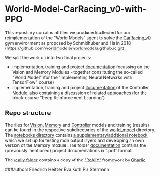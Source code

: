 # World-Model-CarRacing_v0-with-PPO

This repository contains all files we produced/collected for our reimplementation of the "World Models" agent to solve the [CarRacing_v0](https://gym.openai.com/envs/CarRacing-v0/) gym environment as proposed by Schmidhuber and Ha in 2018 (https://github.com/worldmodels/worldmodels.github.io.git).

We split the work up into two final projects:
* implementation, training and project [documentation](https://github.com/Tensor-to-the-flow/World-Model-CarRacing-with-PPO/blob/main/documentation/documentation_wm_1_vae_and%20memory_IANNwtf.pdf) focussing on the Vision and Memory Modules - together constituting the so-called "World Model" (for the "Implementing Neural Networks with TensorFlow" course)
* implementation, training and project [documentation](https://github.com/Tensor-to-the-flow/World-Model-CarRacing-with-PPO/blob/main/documentation/documentation_wm_2_controller_and_outlook_DRL.pdf) of the Controller Module, also containing a discussion of related approaches (for the block-course "Deep Reinforcement Learning")

## Repo structure
The files for [Vision](https://github.com/Tensor-to-the-flow/World-Model-CarRacing-with-PPO/tree/main/world_model/vision), [Memory](https://github.com/Tensor-to-the-flow/World-Model-CarRacing-with-PPO/tree/main/world_model/memory) and [Controller](https://github.com/Tensor-to-the-flow/World-Model-CarRacing-with-PPO/tree/main/world_model/controller) models and training (results) can be found in the respective subdirectories of the [world_model](https://github.com/Tensor-to-the-flow/World-Model-CarRacing-with-PPO/tree/main/world_model) directory.
The [notebooks directory](https://github.com/Tensor-to-the-flow/World-Model-CarRacing-with-PPO/tree/main/notebooks) contains [a supplementary/additional notebook](https://github.com/Tensor-to-the-flow/World-Model-CarRacing-with-PPO/blob/main/notebooks/memory_development_and_testing.ipynb) which we set up for testing mdn output layers and developing an own version of the Memory module.
The folder [documentation](https://github.com/Tensor-to-the-flow/World-Model-CarRacing-with-PPO/tree/main/documentation) contains the (previously mentioned) project documentations in ".pdf" format.

The [really folder](https://github.com/Tensor-to-the-flow/World-Model-CarRacing-with-PPO/tree/main/really) contains a copy of the ["ReAllY"](https://github.com/geronimocharlie/ReAllY.git) framework by [Charlie](https://github.com/geronimocharlie).

###authors
Friedrich Heitzer
Eva Kuth
Pia Stermann
